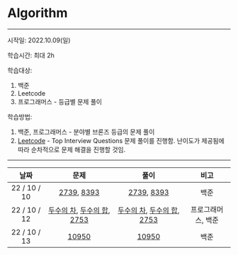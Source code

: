 # Algorithm
------

시작일: 2022.10.09(일)

학습시간: 최대 2h

학습대상: 

1. 백준
1. Leetcode
1. 프로그래머스 - 등급별 문제 풀이

학습방법: 

1. 백준, 프로그래머스 - 분야별 브론즈 등급의 문제 풀이
1. [Leetcode](https://leetcode.com/explore/interview/card/top-interview-questions-easy/) - Top Interview Questions 문제 풀이를 진행함. 난이도가 제공됨에 따라 순차적으로 문제 해결을 진행할 것임.

------



|     날짜     |                             문제                             |                             풀이                             |        비고        |
| :----------: | :----------------------------------------------------------: | :----------------------------------------------------------: | :----------------: |
| 22 / 10 / 10 | [2739](https://www.acmicpc.net/problem/2739), [8393](https://www.acmicpc.net/problem/8393) | [2739](https://github.com/LeeJoobang/Algorithm/blob/main/001_Swift/Algorithm/Algorithm/2739.swift), [8393](https://github.com/LeeJoobang/Algorithm/blob/main/001_Swift/Algorithm/Algorithm/8393.swift) |        백준        |
| 22 / 10 / 12 | [두수의 차](https://school.programmers.co.kr/learn/courses/30/lessons/120803), [두수의 합](https://school.programmers.co.kr/learn/courses/30/lessons/120802), [2753](https://www.acmicpc.net/problem/2753) | [두수의 차](https://github.com/LeeJoobang/Algorithm/blob/main/001_Swift/Algorithm/Algorithm/minus.swift), [두수의 합](https://github.com/LeeJoobang/Algorithm/blob/main/001_Swift/Algorithm/Algorithm/sum.swift), [2753](https://github.com/LeeJoobang/Algorithm/blob/main/001_Swift/Algorithm/Algorithm/2753.swift) | 프로그래머스, 백준 |
| 22 / 10 / 13 |        [10950](https://www.acmicpc.net/problem/10950)        | [10950](https://github.com/LeeJoobang/Algorithm/blob/main/001_Swift/Algorithm/Algorithm/10950.swift) |        백준        |

